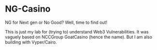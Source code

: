 # NG-Casino
NG for Next gen or No Good? Well, time to find out!

This is just my lab for (trying to) understand Web3 Vulnerabilities.
It was vaguely based on NCCGroup GoatCasino (hence the name).
But I am also building with Vyper/Cairo.



